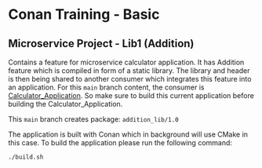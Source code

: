 # Conan Training - Basic
## Microservice Project - Lib1 (Addition)

Contains a feature for microservice calculator application.
It has Addition feature which is compiled in form of a static library. The library and header is then being shared to another consumer which integrates this feature into an application.
For this `main` branch content, the consumer is [Calculator_Application](https://github.com/tlp1kor/conan-training-basic/tree/chapter_2_microservice_project). So make sure to build this current application before building the Calculator_Application.

This `main` branch creates package: `addition_lib/1.0`

The application is built with Conan which in background will use CMake in this case.
To build the application please run the following command:
```
./build.sh
```
